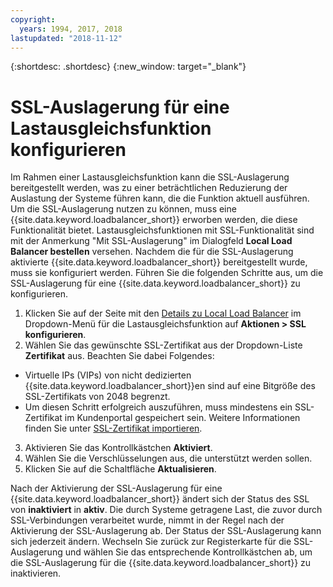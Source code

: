 ```yaml
---
copyright:
  years: 1994, 2017, 2018
lastupdated: "2018-11-12"
---
```


{:shortdesc: .shortdesc}
{:new_window: target="_blank"}

# SSL-Auslagerung für eine Lastausgleichsfunktion konfigurieren

Im Rahmen einer Lastausgleichsfunktion kann die SSL-Auslagerung bereitgestellt werden, was zu einer beträchtlichen Reduzierung der Auslastung der Systeme führen kann, die die Funktion aktuell ausführen. Um die SSL-Auslagerung nutzen zu können, muss eine {{site.data.keyword.loadbalancer_short}} erworben werden, die diese Funktionalität bietet. Lastausgleichsfunktionen mit SSL-Funktionalität sind mit der Anmerkung "Mit SSL-Auslagerung" im Dialogfeld **Local Load Balancer bestellen** versehen. Nachdem die für die SSL-Auslagerung aktivierte {{site.data.keyword.loadbalancer_short}} bereitgestellt wurde, muss sie konfiguriert werden. Führen Sie die folgenden Schritte aus, um die SSL-Auslagerung für eine {{site.data.keyword.loadbalancer_short}} zu konfigurieren.

1. Klicken Sie auf der Seite mit den [Details zu Local Load Balancer](view-all-load-balancers.html) im Dropdown-Menü für die Lastausgleichsfunktion auf **Aktionen > SSL konfigurieren**.
2. Wählen Sie das gewünschte SSL-Zertifikat aus der Dropdown-Liste **Zertifikat** aus. Beachten Sie dabei Folgendes:
  - Virtuelle IPs (VIPs) von nicht dedizierten {{site.data.keyword.loadbalancer_short}}en sind auf eine Bitgröße des SSL-Zertifikats von 2048 begrenzt.
  - Um diesen Schritt erfolgreich auszuführen, muss mindestens ein SSL-Zertifikat im Kundenportal gespeichert sein. Weitere Informationen finden Sie unter [SSL-Zertifikat importieren](import-ssl-cert.html).
3. Aktivieren Sie das Kontrollkästchen **Aktiviert**.
4. Wählen Sie die Verschlüsselungen aus, die unterstützt werden sollen.
5. Klicken Sie auf die Schaltfläche **Aktualisieren**.

Nach der Aktivierung der SSL-Auslagerung für eine {{site.data.keyword.loadbalancer_short}} ändert sich der Status des SSL von **inaktiviert** in **aktiv**. Die durch Systeme getragene Last, die zuvor durch SSL-Verbindungen verarbeitet wurde, nimmt in der Regel nach der Aktivierung der SSL-Auslagerung ab. Der Status der SSL-Auslagerung kann sich jederzeit ändern. Wechseln Sie zurück zur Registerkarte für die SSL-Auslagerung und wählen Sie das entsprechende Kontrollkästchen ab, um die SSL-Auslagerung für die {{site.data.keyword.loadbalancer_short}} zu inaktivieren.
